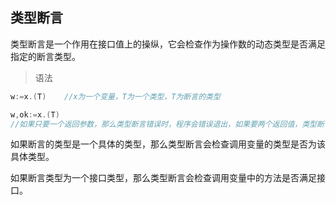 ## 类型断言

类型断言是一个作用在接口值上的操纵，它会检查作为操作数的动态类型是否满足指定的断言类型。

> 语法

```go
w:=x.(T)	//x为一个变量，T为一个类型，T为断言的类型

w,ok:=x.(T)	
//如果只要一个返回参数，那么类型断言错误时，程序会错误退出，如果要两个返回值，类型断言时，第二个返回值会返回对应的bool值，而第一个返回值会返回nil或是断言时放入变量或结构体对象的值
```



如果断言的类型是一个具体的类型，那么类型断言会检查调用变量的类型是否为该具体类型。

如果断言类型为一个接口类型，那么类型断言会检查调用变量中的方法是否满足接口。